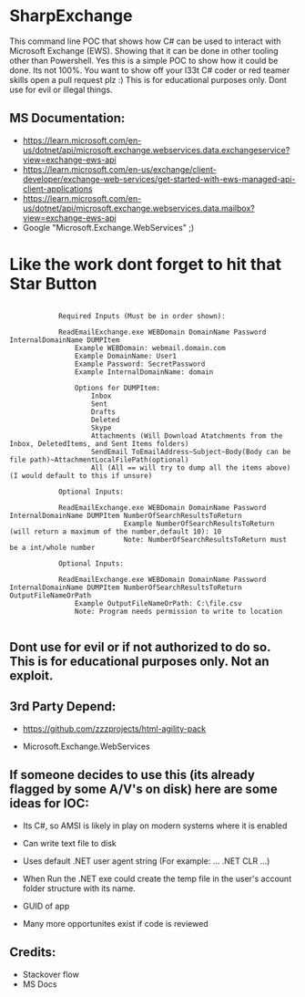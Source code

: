 # SharpExchange

This command line POC that shows how C# can be used to interact with Microsoft Exchange (EWS). Showing that it can be done in other tooling other than Powershell.
Yes this is a simple POC to show how it could be done. Its not 100%. You want to show off your l33t C# coder or red teamer skills open a pull request plz :)
This is for educational purposes only. Dont use for evil or illegal things.

## MS Documentation:

- https://learn.microsoft.com/en-us/dotnet/api/microsoft.exchange.webservices.data.exchangeservice?view=exchange-ews-api
- https://learn.microsoft.com/en-us/exchange/client-developer/exchange-web-services/get-started-with-ews-managed-api-client-applications
- https://learn.microsoft.com/en-us/dotnet/api/microsoft.exchange.webservices.data.mailbox?view=exchange-ews-api
- Google "Microsoft.Exchange.WebServices"  ;)

# Like the work dont forget to hit that Star Button

```
            
            Required Inputs (Must be in order shown):

            ReadEmailExchange.exe WEBDomain DomainName Password InternalDomainName DUMPItem
                Example WEBDomain: webmail.domain.com
                Example DomainName: User1
                Example Password: SecretPassword
                Example InternalDomainName: domain
                
                Options for DUMPItem:
                    Inbox
                    Sent
                    Drafts
                    Deleted
                    Skype
                    Attachments (Will Download Atatchments from the Inbox, DeletedItems, and Sent Items folders)
                    SendEmail ToEmailAddress~Subject~Body(Body can be file path)~AttachmentLocalFilePath(optional)
                    All (All == will try to dump all the items above)(I would default to this if unsure)

            Optional Inputs:

            ReadEmailExchange.exe WEBDomain DomainName Password InternalDomainName DUMPItem NumberOfSearchResultsToReturn
                            Example NumberOfSearchResultsToReturn (will return a maximum of the number,default 10): 10
                            Note: NumberOfSearchResultsToReturn must be a int/whole number

            Optional Inputs:

            ReadEmailExchange.exe WEBDomain DomainName Password InternalDomainName DUMPItem NumberOfSearchResultsToReturn OutputFileNameOrPath
                Example OutputFileNameOrPath: C:\file.csv
                Note: Program needs permission to write to location
                
```
## Dont use for evil or if not authorized to do so. This is for educational purposes only. Not an exploit. 

## 3rd Party Depend:

- https://github.com/zzzprojects/html-agility-pack

- Microsoft.Exchange.WebServices

## If someone decides to use this (its already flagged by some A/V's on disk) here are some ideas for IOC:

- Its C#, so AMSI is likely in play on modern systems where it is enabled

- Can write text file to disk

- Uses default .NET user agent string (For example: ... .NET CLR ...)

- When Run the .NET exe could create the temp file in the user's account folder structure with its name.

- GUID of app

- Many more opportunites exist if code is reviewed

## Credits:
- Stackover flow
- MS Docs
